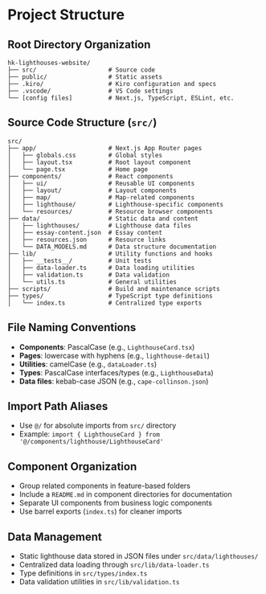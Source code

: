 # Project Structure

## Root Directory Organization
```
hk-lighthouses-website/
├── src/                    # Source code
├── public/                 # Static assets
├── .kiro/                  # Kiro configuration and specs
├── .vscode/                # VS Code settings
└── [config files]          # Next.js, TypeScript, ESLint, etc.
```

## Source Code Structure (`src/`)
```
src/
├── app/                    # Next.js App Router pages
│   ├── globals.css         # Global styles
│   ├── layout.tsx          # Root layout component
│   └── page.tsx            # Home page
├── components/             # React components
│   ├── ui/                 # Reusable UI components
│   ├── layout/             # Layout components
│   ├── map/                # Map-related components
│   ├── lighthouse/         # Lighthouse-specific components
│   └── resources/          # Resource browser components
├── data/                   # Static data and content
│   ├── lighthouses/        # Lighthouse data files
│   ├── essay-content.json  # Essay content
│   ├── resources.json      # Resource links
│   └── DATA_MODELS.md      # Data structure documentation
├── lib/                    # Utility functions and hooks
│   ├── __tests__/          # Unit tests
│   ├── data-loader.ts      # Data loading utilities
│   ├── validation.ts       # Data validation
│   └── utils.ts            # General utilities
├── scripts/                # Build and maintenance scripts
├── types/                  # TypeScript type definitions
│   └── index.ts            # Centralized type exports
```

## File Naming Conventions
- **Components**: PascalCase (e.g., `LighthouseCard.tsx`)
- **Pages**: lowercase with hyphens (e.g., `lighthouse-detail`)
- **Utilities**: camelCase (e.g., `dataLoader.ts`)
- **Types**: PascalCase interfaces/types (e.g., `LighthouseData`)
- **Data files**: kebab-case JSON (e.g., `cape-collinson.json`)

## Import Path Aliases
- Use `@/` for absolute imports from `src/` directory
- Example: `import { LighthouseCard } from '@/components/lighthouse/LighthouseCard'`

## Component Organization
- Group related components in feature-based folders
- Include a `README.md` in component directories for documentation
- Separate UI components from business logic components
- Use barrel exports (`index.ts`) for cleaner imports

## Data Management
- Static lighthouse data stored in JSON files under `src/data/lighthouses/`
- Centralized data loading through `src/lib/data-loader.ts`
- Type definitions in `src/types/index.ts`
- Data validation utilities in `src/lib/validation.ts`